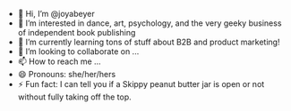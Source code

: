 - 👋 Hi, I’m @joyabeyer
- 👀 I’m interested in dance, art, psychology, and the very geeky business of independent book publishing
- 🌱 I’m currently learning tons of stuff about B2B and product marketing!
- 💞️ I’m looking to collaborate on ...
- 📫 How to reach me ...
- 😄 Pronouns: she/her/hers
- ⚡ Fun fact: I can tell you if a Skippy peanut butter jar is open or not without fully taking off the top.

<!---
joyabeyer/joyabeyer is a ✨ special ✨ repository because its `README.md` (this file) appears on your GitHub profile.
You can click the Preview link to take a look at your changes.
--->
